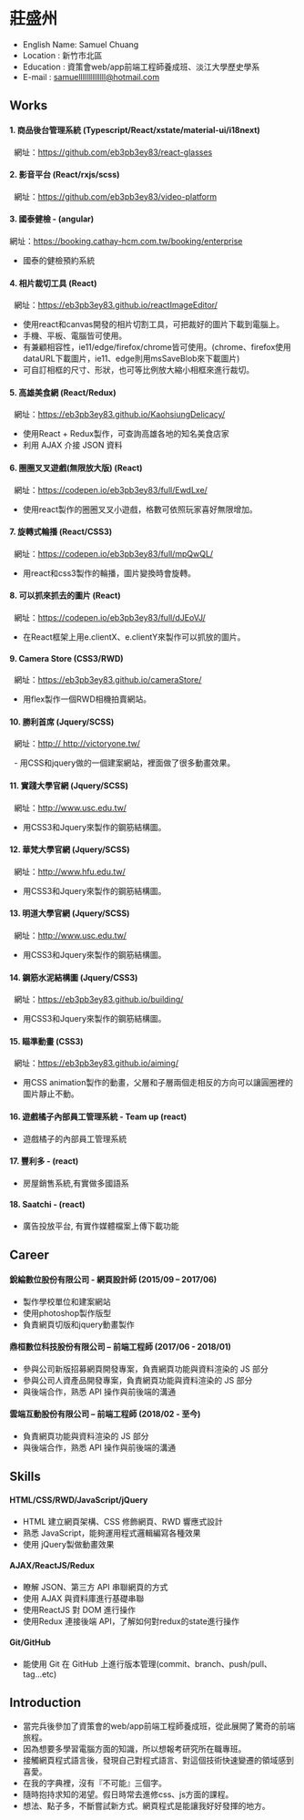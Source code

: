 # 莊盛州

* English Name: Samuel Chuang
* Location : 新竹市北區
* Education : 資策會web/app前端工程師養成班、淡江大學歷史學系
* E-mail : samuellllllllllllll@hotmail.com



## Works

#### 1.  商品後台管理系統 (Typescript/React/xstate/material-ui/i18next)

   網址：<a href="https://github.com/eb3pb3ey83/react-glasses">https://github.com/eb3pb3ey83/react-glasses</a>


#### 2.  影音平台 (React/rxjs/scss)

   網址：<a href="https://github.com/eb3pb3ey83/video-platform">https://github.com/eb3pb3ey83/video-platform</a>
   
#### 3. 國泰健檢 - (angular)

   網址：<a href="https://booking.cathay-hcm.com.tw/booking/enterprise/">https://booking.cathay-hcm.com.tw/booking/enterprise</a>

   - 國泰的健檢預約系統   

#### 4.  相片裁切工具 (React)

   網址：<a href="https://eb3pb3ey83.github.io/reactImageEditor/">https://eb3pb3ey83.github.io/reactImageEditor/</a>

   - 使用react和canvas開發的相片切割工具，可把裁好的圖片下載到電腦上。
   - 手機、平板、電腦皆可使用。
   - 有兼顧相容性，ie11/edge/firefox/chrome皆可使用。(chrome、firefox使用dataURL下載圖片，ie11、edge則用msSaveBlob來下載圖片)
   - 可自訂相框的尺寸、形狀，也可等比例放大縮小相框來進行裁切。
      
#### 5.  高雄美食網 (React/Redux)

   網址：<a href="https://eb3pb3ey83.github.io/KaohsiungDelicacy/">https://eb3pb3ey83.github.io/KaohsiungDelicacy/</a>

   - 使用React + Redux製作，可查詢高雄各地的知名美食店家
   - 利用 AJAX 介接 JSON 資料
    
#### 6.  圈圈叉叉遊戲(無限放大版)  (React)

   網址：<a href="https://codepen.io/eb3pb3ey83/full/EwdLxe/">https://codepen.io/eb3pb3ey83/full/EwdLxe/</a>

   - 使用react製作的圈圈叉叉小遊戲，格數可依照玩家喜好無限增加。

#### 7.  旋轉式輪播 (React/CSS3)

   網址：<a href="https://codepen.io/eb3pb3ey83/full/mpQwQL/">https://codepen.io/eb3pb3ey83/full/mpQwQL/</a>

   - 用react和css3製作的輪播，圖片變換時會旋轉。

#### 8.  可以抓來抓去的圖片 (React)

   網址：<a href="https://codepen.io/eb3pb3ey83/full/dJEoVJ/">https://codepen.io/eb3pb3ey83/full/dJEoVJ/</a>

   - 在React框架上用e.clientX、e.clientY來製作可以抓放的圖片。
   
#### 9.  Camera Store (CSS3/RWD)

   網址：<a href="https://eb3pb3ey83.github.io/cameraStore/">https://eb3pb3ey83.github.io/cameraStore/</a>

   - 用flex製作一個RWD相機拍賣網站。
   
#### 10. 勝利首席 (Jquery/SCSS)

   網址：<a href="http:// http://victoryone.tw/">http:// http://victoryone.tw/</a>

   - 用CSS和jquery做的一個建案網站，裡面做了很多動畫效果。  
   
#### 11. 實踐大學官網 (Jquery/SCSS)

   網址：<a href="http://www.usc.edu.tw/">http://www.usc.edu.tw/</a>
    
   - 用CSS3和Jquery來製作的鋼筋結構圖。
   
#### 12. 華梵大學官網 (Jquery/SCSS)

   網址：<a href="http://www.hfu.edu.tw/">http://www.hfu.edu.tw/</a>
    
   - 用CSS3和Jquery來製作的鋼筋結構圖。

#### 13. 明道大學官網 (Jquery/SCSS)

   網址：<a href="http://www.usc.edu.tw/">http://www.usc.edu.tw/</a>
    
   - 用CSS3和Jquery來製作的鋼筋結構圖。
   
#### 14. 鋼筋水泥結構圖 (Jquery/CSS3)

   網址：<a href="https://eb3pb3ey83.github.io/building/">https://eb3pb3ey83.github.io/building/</a>
    
   - 用CSS3和Jquery來製作的鋼筋結構圖。   

#### 15. 瞄準動畫 (CSS3)

   網址：<a href="https://eb3pb3ey83.github.io/aiming/">https://eb3pb3ey83.github.io/aiming/</a>

   - 用CSS animation製作的動畫，父層和子層兩個走相反的方向可以讓圓圈裡的圖片靜止不動。

#### 16. 遊戲橘子內部員工管理系統 - Team up (react)

   - 遊戲橘子的內部員工管理系統

#### 17. 豐利多 - (react)

   - 房屋銷售系統,有實做多國語系

#### 18. Saatchi - (react)

   - 廣告投放平台, 有實作媒體檔案上傳下載功能



## Career

#### 銳綸數位股份有限公司 - 網頁設計師 (2015/09 – 2017/06)

* 製作學校單位和建案網站 
* 使用photoshop製作版型 
* 負責網頁切版和jquery動畫製作

#### 鼎桓數位科技股份有限公司 – 前端工程師 (2017/06 - 2018/01)

* 參與公司新版招募網頁開發專案，負責網頁功能與資料渲染的 JS 部分
* 參與公司人資產品開發專案，負責網頁功能與資料渲染的 JS 部分
* 與後端合作，熟悉 API 操作與前後端的溝通

#### 雲端互動股份有限公司 – 前端工程師 (2018/02 - 至今)

* 負責網頁功能與資料渲染的 JS 部分
* 與後端合作，熟悉 API 操作與前後端的溝通

## Skills 

  #### HTML/CSS/RWD/JavaScript/jQuery

  * HTML 建立網頁架構、CSS 修飾網頁、RWD 響應式設計
  * 熟悉 JavaScript，能夠運用程式邏輯編寫各種效果
  * 使用 jQuery製做動畫效果

  #### AJAX/ReactJS/Redux

  * 瞭解 JSON、第三方 API 串聯網頁的方式
  * 使用 AJAX 與資料庫進行基礎串聯
  * 使用ReactJS 對 DOM 進行操作
  * 使用Redux 連接後端 API，了解如何對redux的state進行操作

  #### Git/GitHub

  * 能使用 Git 在 GitHub 上進行版本管理(commit、branch、push/pull、tag...etc)



## Introduction

* 當完兵後參加了資策會的web/app前端工程師養成班，從此展開了驚奇的前端旅程。
* 因為想要多學習電腦方面的知識，所以想報考研究所在職專班。
* 接觸網頁程式語言後，發現自己對程式語言、對這個技術快速變遷的領域感到喜愛。
* 在我的字典裡，沒有『不可能』三個字。
* 隨時抱持求知的渴望。假日時常去進修css、js方面的課程。
* 想法、點子多，不斷嘗試新方式。網頁程式是能讓我好好發揮的地方。

